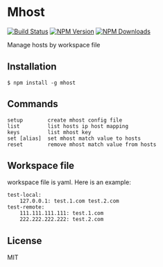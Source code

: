 # Mhost

[![Build Status](https://travis-ci.org/Fedomn/mhost.png?branch=master)](https://travis-ci.org/Fedomn/mhost)
[![NPM Version](http://img.shields.io/npm/v/mhost.svg?style=flat)](https://www.npmjs.org/package/mhost)
[![NPM Downloads](https://img.shields.io/npm/dm/mhost.svg?style=flat)](https://www.npmjs.org/package/mhost)

Manage hosts by workspace file


## Installation

    $ npm install -g mhost

## Commands

```
setup        create mhost config file
list         list hosts ip host mapping
keys         list mhost key
set [alias]  set mhost match value to hosts
reset        remove mhost match value from hosts
```

## Workspace file
workspace file is yaml. Here is an example:

```
test-local:
    127.0.0.1: test.1.com test.2.com
test-remote:
    111.111.111.111: test.1.com
    222.222.222.222: test.2.com
```

## License

MIT
